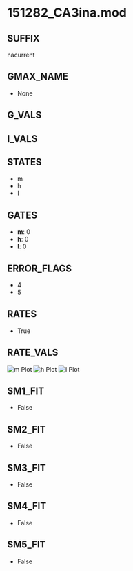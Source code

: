 # 151282_CA3ina.mod

## SUFFIX

nacurrent

## GMAX_NAME

- None

## G_VALS


## I_VALS


## STATES

- m
- h
- I

## GATES

- **m**: 0
- **h**: 0
- **I**: 0

## ERROR_FLAGS

- 4
- 5

## RATES

- True

## RATE_VALS

![m Plot](/Users/pbozelos/Dropbox/icg-Chai-Panos/supermodels/output_markdown_files/Na/151282_CA3ina.mod/images/m.png)
![h Plot](/Users/pbozelos/Dropbox/icg-Chai-Panos/supermodels/output_markdown_files/Na/151282_CA3ina.mod/images/h.png)
![I Plot](/Users/pbozelos/Dropbox/icg-Chai-Panos/supermodels/output_markdown_files/Na/151282_CA3ina.mod/images/I.png)

## SM1_FIT

- False

## SM2_FIT

- False

## SM3_FIT

- False

## SM4_FIT

- False

## SM5_FIT

- False

